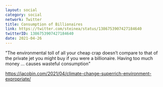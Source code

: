 ```yaml
---
layout: social
category: social
network: Twitter
title: Consumption of Billionaires
link: https://twitter.com/steinea/status/1386753907427184640
twitterID: 1386753907427184640
date: 2021-04-26
---
```


"The environmental toll of all your cheap crap doesn’t compare to that of the private jet you might buy if you were a billionaire. Having too much money ... causes wasteful consumption"

<https://jacobin.com/2021/04/climate-change-superrich-environment-expropriate/>
